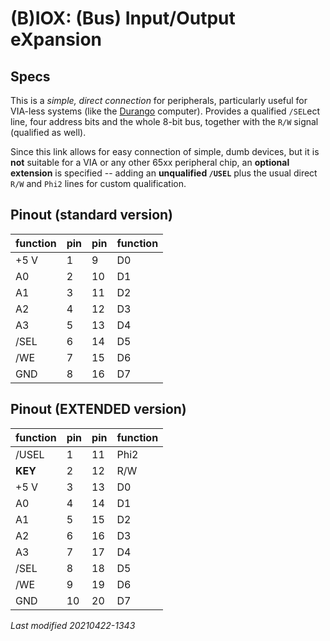 # (B)IOX: (Bus) Input/Output eXpansion

## Specs

This is a _simple, direct connection_ for peripherals, particularly useful for VIA-less systems (like the [Durango](../computers/durango.md) computer).
Provides a qualified `/SEL`ect line, four address bits and the whole 8-bit bus, together with the `R/W` signal (qualified as well).

Since this link allows for easy connection of simple, dumb devices, but it is **not** suitable for a VIA or any other 65xx peripheral chip, an
**optional extension** is specified -- adding an **unqualified `/USEL`** plus the usual direct `R/W` and `Phi2` lines for custom qualification.

## Pinout (standard version)

function|pin|pin|function
--------|---|---|--------
+5 V	|1	|9	|D0
A0		|2	|10	|D1
A1		|3	|11	|D2
A2		|4	|12	|D3
A3		|5	|13	|D4
/SEL	|6	|14	|D5
/WE		|7	|15	|D6
GND		|8	|16	|D7

## Pinout (EXTENDED version)

function|pin|pin|function
--------|---|---|--------
/USEL	|1	|11	|Phi2
**KEY**	|2	|12	|R/W
+5 V	|3	|13	|D0
A0		|4	|14	|D1
A1		|5	|15	|D2
A2		|6	|16	|D3
A3		|7	|17	|D4
/SEL	|8	|18	|D5
/WE		|9	|19	|D6
GND		|10	|20	|D7

_Last modified 20210422-1343_



